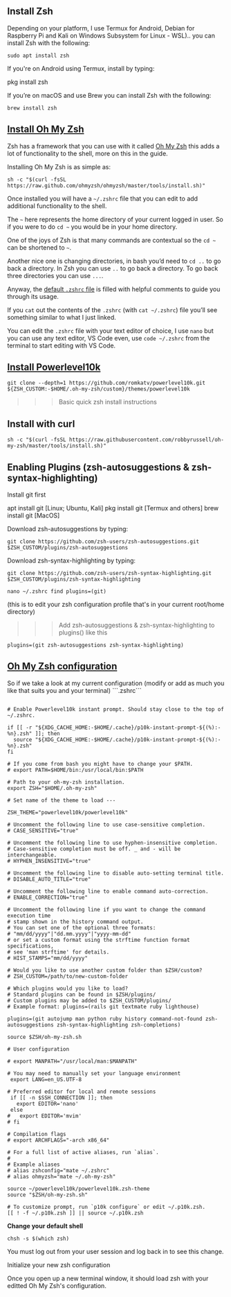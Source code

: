 


## Install Zsh</a></h2>
<p>Depending on your platform, I use Termux for Android, Debian for Raspberry Pi and Kali on Windows Subsystem for Linux - WSL).. you can install Zsh with the following:</p>
<pre class="language-bash"><!-- HTML_TAG_START --><code class="language-bash"><span class="token function">sudo</span> <span class="token function">apt</span> <span class="token function">install</span> <span class="token function">zsh</span></code><!-- HTML_TAG_END --></pre>


<p> If you're on Android using Termux, install by typing:</p>pkg install zsh

<p>If you’re on macOS and use Brew you can install Zsh with the
following:</p>
<pre class="language-bash"><!-- HTML_TAG_START --><code class="language-bash">brew <span class="token function">install</span> <span class="token function">zsh</span></code><!-- HTML_TAG_END --></pre>

<h2 id="install-oh-my-zsh"><a href="#install-oh-my-zsh">Install Oh My Zsh</a></h2>
<p>Zsh has a framework that you can use with it called <a href="https://ohmyz.sh/" rel="noopener noreferrer" target="_blank">Oh My Zsh</a> this
adds a lot of functionality to the shell, more on this in the guide.</p>
<p>Installing Oh My Zsh is as simple as:</p>
<pre class="language-bash"><!-- HTML_TAG_START --><code class="language-bash"><span class="token function">sh</span> <span class="token parameter variable">-c</span> <span class="token string">"<span class="token variable"><span class="token variable">$(</span><span class="token function">curl</span> <span class="token parameter variable">-fsSL</span> https://raw.github.com/ohmyzsh/ohmyzsh/master/tools/install.sh<span class="token variable">)</span></span>"</span></code><!-- HTML_TAG_END --></pre>
<p>Once installed you will have a <code>~/.zshrc</code> file that you can edit to
add additional functionality to the shell.</p>
<p>The <code>~</code> here represents the home directory of your current logged in
user. So if you were to do <code>cd ~</code> you would be in your home directory.</p>
<p>One of the joys of Zsh is that many commands are contextual so the
<code>cd ~</code> can be shortened to <code>~</code>.</p>
<p>Another nice one is changing directories, in bash you’d need to
<code>cd ..</code> to go back a directory. In Zsh you can use <code>..</code> to go back a
directory. To go back three directories you can use <code>...</code>.</p>
<p>Anyway, the <a href="https://github.com/ohmyzsh/ohmyzsh/blob/master/templates/zshrc.zsh-template" rel="noopener noreferrer" target="_blank">default <code>.zshrc</code> file</a> is filled with helpful comments to
guide you through its usage.</p>
<p>If you <code>cat</code> out the contents of the <code>.zshrc</code> (with <code>cat ~/.zshrc</code>)
file you’ll see something similar to what I just linked.</p>
<p>You can edit the <code>.zshrc</code> file with your text editor of choice, I use
<code>nano</code> but you can use any text editor, VS Code even, use
<code>code ~/.zshrc</code> from the terminal to start editing with VS Code.</p>

## [Install Powerlevel10k](https://github.com/romkatv/powerlevel10k) 

```
git clone --depth=1 https://github.com/romkatv/powerlevel10k.git ${ZSH_CUSTOM:-$HOME/.oh-my-zsh/custom}/themes/powerlevel10k
```

>>> Basic quick zsh install instructions 

## Install with curl

```sh -c "$(curl -fsSL https://raw.githubusercontent.com/robbyrussell/oh-my-zsh/master/tools/install.sh)"```

## Enabling Plugins (zsh-autosuggestions & zsh-syntax-highlighting)

Install git first

apt install git [Linux; Ubuntu, Kali]
pkg install git [Termux and others]
brew install git [MacOS]

Download zsh-autosuggestions by typing:

```git clone https://github.com/zsh-users/zsh-autosuggestions.git $ZSH_CUSTOM/plugins/zsh-autosuggestions```

Download zsh-syntax-highlighting by typing:

```git clone https://github.com/zsh-users/zsh-syntax-highlighting.git $ZSH_CUSTOM/plugins/zsh-syntax-highlighting```

```nano ~/.zshrc find plugins=(git)``` 

(this is to edit your zsh configuration profile that's in your current root/home directory)

>>> Add zsh-autosuggestions & zsh-syntax-highlighting to plugins() like this

```plugins=(git zsh-autosuggestions zsh-syntax-highlighting)```


<h2 id="oh-my-zsh-configuration"><a href="#oh-my-zsh-configuration">Oh My Zsh configuration</a></h2>
<p>So if we take a look at my current configuration (modify or add as much you like that suits you and your terminal) ```.zshrc```

```

# Enable Powerlevel10k instant prompt. Should stay close to the top of ~/.zshrc.

if [[ -r "${XDG_CACHE_HOME:-$HOME/.cache}/p10k-instant-prompt-${(%):-%n}.zsh" ]]; then
  source "${XDG_CACHE_HOME:-$HOME/.cache}/p10k-instant-prompt-${(%):-%n}.zsh"
fi

# If you come from bash you might have to change your $PATH.
# export PATH=$HOME/bin:/usr/local/bin:$PATH

# Path to your oh-my-zsh installation.
export ZSH="$HOME/.oh-my-zsh"

# Set name of the theme to load --- 

ZSH_THEME="powerlevel10k/powerlevel10k" 

# Uncomment the following line to use case-sensitive completion.
# CASE_SENSITIVE="true"

# Uncomment the following line to use hyphen-insensitive completion.
# Case-sensitive completion must be off. _ and - will be interchangeable.
# HYPHEN_INSENSITIVE="true"

# Uncomment the following line to disable auto-setting terminal title.
# DISABLE_AUTO_TITLE="true"

# Uncomment the following line to enable command auto-correction.
# ENABLE_CORRECTION="true"

# Uncomment the following line if you want to change the command execution time
# stamp shown in the history command output.
# You can set one of the optional three formats:
# "mm/dd/yyyy"|"dd.mm.yyyy"|"yyyy-mm-dd"
# or set a custom format using the strftime function format specifications,
# see 'man strftime' for details.
# HIST_STAMPS="mm/dd/yyyy"

# Would you like to use another custom folder than $ZSH/custom?
# ZSH_CUSTOM=/path/to/new-custom-folder

# Which plugins would you like to load?
# Standard plugins can be found in $ZSH/plugins/
# Custom plugins may be added to $ZSH_CUSTOM/plugins/
# Example format: plugins=(rails git textmate ruby lighthouse)

plugins=(git autojump man python ruby history command-not-found zsh-autosuggestions zsh-syntax-highlighting zsh-completions)

source $ZSH/oh-my-zsh.sh

# User configuration

# export MANPATH="/usr/local/man:$MANPATH"

# You may need to manually set your language environment
 export LANG=en_US.UTF-8

# Preferred editor for local and remote sessions
 if [[ -n $SSH_CONNECTION ]]; then
   export EDITOR='nano'
 else
#   export EDITOR='mvim'
# fi

# Compilation flags
# export ARCHFLAGS="-arch x86_64"

# For a full list of active aliases, run `alias`.
#
# Example aliases
# alias zshconfig="mate ~/.zshrc"
# alias ohmyzsh="mate ~/.oh-my-zsh"

source ~/powerlevel10k/powerlevel10k.zsh-theme
source "$ZSH/oh-my-zsh.sh"

# To customize prompt, run `p10k configure` or edit ~/.p10k.zsh.
[[ ! -f ~/.p10k.zsh ]] || source ~/.p10k.zsh
```

**Change your default shell**

```
chsh -s $(which zsh)
```

You must log out from your user session and log back in to see this change.

Initialize your new zsh configuration

Once you open up a new terminal window, it should load zsh with your editted Oh My Zsh's configuration.

